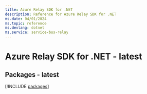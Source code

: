 ```yaml
---
title: Azure Relay SDK for .NET
description: Reference for Azure Relay SDK for .NET
ms.date: 04/01/2024
ms.topic: reference
ms.devlang: dotnet
ms.service: service-bus-relay
---
```

# Azure Relay SDK for .NET - latest
## Packages - latest
[!INCLUDE [packages](relay-index.md)]